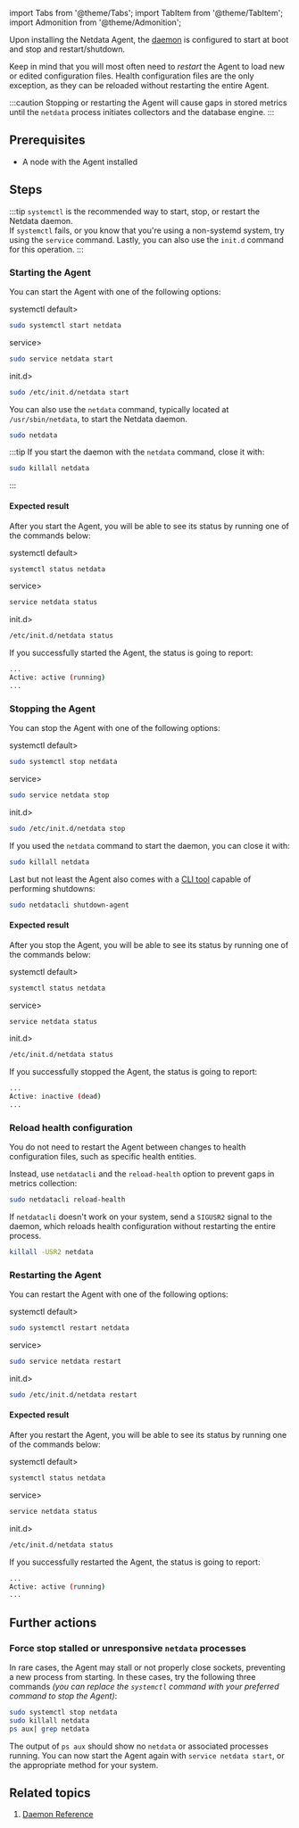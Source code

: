 <!--
title: "Start, stop and restart Agent"
custom_edit_url: "https://github.com/netdata/netdata/blob/master/docs/tasks/general-configuration/start-stop-and-restart-agent.md"
learn_status: "Published"
learn_topic_type: "Tasks"
learn_rel_path: "general-configuration"
learn_docs_purpose: "Instructions on how to Start, Stop and Restart the Netdata Agent"
-->

import Tabs from '@theme/Tabs';
import TabItem from '@theme/TabItem';
import Admonition from '@theme/Admonition';

Upon installing the Netdata Agent, the [daemon](/daemon/README.md) is configured to start at boot and stop and
restart/shutdown.

Keep in mind that you will most often need to _restart_ the Agent to load new or edited configuration files. Health
configuration files are the only exception, as they can be reloaded without restarting the entire Agent.

:::caution
Stopping or restarting the Agent will cause gaps in stored metrics until the `netdata` process initiates collectors and
the database engine.
:::

## Prerequisites

- A node with the Agent installed

## Steps

:::tip
`systemctl` is the recommended way to start, stop, or restart the Netdata daemon.  
If `systemctl` fails, or you know that you're using a non-systemd system, try using the `service` command.
Lastly, you can also use the `init.d` command for this operation.
:::

### Starting the Agent

You can start the Agent with one of the following options:

<Tabs groupId="choice">
<TabItem value="systemctl" label=<code>systemctl</code> default>

```bash
sudo systemctl start netdata
```

</TabItem>
<TabItem value="service" label=<code>service</code>>

```bash
sudo service netdata start
```

</TabItem>
<TabItem value="init.d" label=<code>init.d</code>>

```bash
sudo /etc/init.d/netdata start
```

</TabItem>
</Tabs>


You can also use the `netdata` command, typically located at `/usr/sbin/netdata`, to start the Netdata daemon.

```bash
sudo netdata
```

:::tip
If you start the daemon with the `netdata` command, close it with:

```bash
sudo killall netdata
```

:::

#### Expected result

After you start the Agent, you will be able to see its status by running one of the commands below:

<Tabs groupId="choice">
<TabItem value="systemctl" label=<code>systemctl</code> default>

```bash
systemctl status netdata
```

</TabItem>
<TabItem value="service" label=<code>service</code>>

```bash
service netdata status
```

</TabItem>
<TabItem value="init.d" label=<code>init.d</code>>

```bash
/etc/init.d/netdata status
```

</TabItem>
</Tabs>


If you successfully started the Agent, the status is going to report:

```bash
...
Active: active (running)
...
```

### Stopping the Agent

You can stop the Agent with one of the following options:

<Tabs groupId="choice">
<TabItem value="systemctl" label=<code>systemctl</code> default>

```bash
sudo systemctl stop netdata
```

</TabItem>
<TabItem value="service" label=<code>service</code>>

```bash
sudo service netdata stop
```

</TabItem>
<TabItem value="init.d" label=<code>init.d</code>>

```bash
sudo /etc/init.d/netdata stop
```

</TabItem>
</Tabs>


If you used the `netdata` command to start the daemon, you can close it with:

```bash
sudo killall netdata
```

Last but not least the Agent also comes with a [CLI tool](/cli/README.md) capable of performing shutdowns:

```bash
sudo netdatacli shutdown-agent
```

#### Expected result

After you stop the Agent, you will be able to see its status by running one of the commands below:

<Tabs groupId="choice">
<TabItem value="systemctl" label=<code>systemctl</code> default>

```bash
systemctl status netdata
```

</TabItem>
<TabItem value="service" label=<code>service</code>>

```bash
service netdata status
```

</TabItem>
<TabItem value="init.d" label=<code>init.d</code>>

```bash
/etc/init.d/netdata status
```

</TabItem>
</Tabs>


If you successfully stopped the Agent, the status is going to report:

```bash
...
Active: inactive (dead)
...
```

### Reload health configuration

You do not need to restart the Agent between changes to health configuration files, such as specific health entities.

Instead, use `netdatacli` and the `reload-health` option to prevent gaps in metrics collection:

```bash
sudo netdatacli reload-health
```

If `netdatacli` doesn't work on your system, send a `SIGUSR2` signal to the daemon, which reloads health configuration
without restarting the entire process.

```bash
killall -USR2 netdata
```

### Restarting the Agent

You can restart the Agent with one of the following options:

<Tabs groupId="choice">
<TabItem value="systemctl" label=<code>systemctl</code> default>

```bash
sudo systemctl restart netdata
```

</TabItem>
<TabItem value="service" label=<code>service</code>>

```bash
sudo service netdata restart
```

</TabItem>
<TabItem value="init.d" label=<code>init.d</code>>

```bash
sudo /etc/init.d/netdata restart
```

</TabItem>
</Tabs>


#### Expected result

After you restart the Agent, you will be able to see its status by running one of the commands below:

<Tabs groupId="choice">
<TabItem value="systemctl" label=<code>systemctl</code> default>

```bash
systemctl status netdata
```

</TabItem>
<TabItem value="service" label=<code>service</code>>

```bash
service netdata status
```

</TabItem>
<TabItem value="init.d" label=<code>init.d</code>>

```bash
/etc/init.d/netdata status
```

</TabItem>
</Tabs>


If you successfully restarted the Agent, the status is going to report:

```bash
...
Active: active (running)
...
```

## Further actions

### Force stop stalled or unresponsive `netdata` processes

In rare cases, the Agent may stall or not properly close sockets, preventing a new process from starting. In these
cases, try the following three commands _(you can replace the `systemctl` command with your preferred command to stop
the Agent)_:

```bash
sudo systemctl stop netdata
sudo killall netdata
ps aux| grep netdata
```

The output of `ps aux` should show no `netdata` or associated processes running. You can now start the Agent again
with `service netdata start`, or the appropriate method for your system.

## Related topics

1. [Daemon Reference](/daemon/README.md)